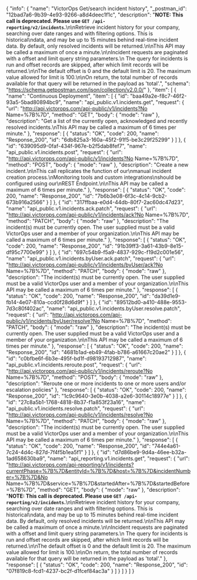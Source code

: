 {
  "info": {
    "name": "VictorOps Get/search incident history",
    "_postman_id": "12bad7a6-9b39-4e93-9266-a8d4deec1f1c",
    "description": "__NOTE: This call is deprecated. Please use `GET /api-reporting/v2/incidents`.__\n\nRetrieve incident history for your company, searching over date ranges and with filtering options.  This is historical\ndata, and may be up to 15 minutes behind real-time incident data.  By default, only resolved incidents will be returned.\n\nThis API may be called a maximum of once a minute.\n\nIncident requests are paginated with a offset and limit query string parameters.\n  The query for incidents is run and offset records are skipped, after which limit records will be returned.\n\nThe default offset is 0 and the default limit is 20. The maximum value allowed for limit is 100.\n\nOn return, the total number of records available for that query will be returned in the payload as 'total'.",
    "schema": "https://schema.getpostman.com/json/collection/v2.0.0/"
  },
  "item": [
    {
      "name": "Continuous Deployment",
      "item": [
        {
          "id": "baa49a2e-f8c7-46f2-93a5-5bad80894bc9",
          "name": "api_public.v1.incidents.get",
          "request": {
            "url": "http://api.victorops.com/api-public/v1/incidents?No Name=%7B%7D",
            "method": "GET",
            "body": {
              "mode": "raw"
            },
            "description": "Get a list of the currently open, acknowledged and recently resolved incidents.\nThis API may be called a maximum of 6 times per minute."
          },
          "response": [
            {
              "status": "OK",
              "code": 200,
              "name": "Response_200",
              "id": "6db825a3-160a-45f2-91f5-be3c29f25299"
            }
          ]
        },
        {
          "id": "639095d9-0faf-434f-967e-b2f5dab8fef7",
          "name": "api_public.v1.incidents.post",
          "request": {
            "url": "http://api.victorops.com/api-public/v1/incidents?No Name=%7B%7D",
            "method": "POST",
            "body": {
              "mode": "raw"
            },
            "description": "Create a new incident.\n\nThis call replicates the function of our\nmanual incident creation process.\nMonitoring tools and custom integrations\nshould be configured using our\nREST Endpoint.\n\nThis API may be called a maximum of 6 times per minute."
          },
          "response": [
            {
              "status": "OK",
              "code": 200,
              "name": "Response_200",
              "id": "7b6b3e08-6f3c-4c14-9cb2-673b916a2566"
            }
          ]
        },
        {
          "id": "317ffbaa-e0d4-44db-80f7-2ac60dc47d23",
          "name": "api_public.v1.incidents.ack.patch",
          "request": {
            "url": "http://api.victorops.com/api-public/v1/incidents/ack?No Name=%7B%7D",
            "method": "PATCH",
            "body": {
              "mode": "raw"
            },
            "description": "The incident(s) must be currently open.  The user supplied must be a valid VictorOps user and a member of your organization.\n\nThis API may be called a maximum of 6 times per minute."
          },
          "response": [
            {
              "status": "OK",
              "code": 200,
              "name": "Response_200",
              "id": "91b39ff3-3a61-43b9-8e15-df95c7700e99"
            }
          ]
        },
        {
          "id": "697c54b9-f5a9-4837-929c-f19d2c001e56",
          "name": "api_public.v1.incidents.byUser.ack.patch",
          "request": {
            "url": "http://api.victorops.com/api-public/v1/incidents/byUser/ack?No Name=%7B%7D",
            "method": "PATCH",
            "body": {
              "mode": "raw"
            },
            "description": "The incident(s) must be currently open.  The user supplied must be a valid VictorOps user and a member of your organization.\n\nThis API may be called a maximum of 6 times per minute."
          },
          "response": [
            {
              "status": "OK",
              "code": 200,
              "name": "Response_200",
              "id": "da39d1e9-fb14-4e07-810a-ccd0f28d6d9f"
            }
          ]
        },
        {
          "id": "89512bd0-a410-488e-9553-7d3c80f402ac",
          "name": "api_public.v1.incidents.byUser.resolve.patch",
          "request": {
            "url": "http://api.victorops.com/api-public/v1/incidents/byUser/resolve?No Name=%7B%7D",
            "method": "PATCH",
            "body": {
              "mode": "raw"
            },
            "description": "The incident(s) must be currently open.  The user supplied must be a valid VictorOps user and a member of your organization.\n\nThis API may be called a maximum of 6 times per minute."
          },
          "response": [
            {
              "status": "OK",
              "code": 200,
              "name": "Response_200",
              "id": "4681b1ad-eb49-4fab-b786-a61667c20ae2"
            }
          ]
        },
        {
          "id": "c0bfbe6f-6b3e-495f-bd1f-d98193712987",
          "name": "api_public.v1.incidents.reroute.post",
          "request": {
            "url": "http://api.victorops.com/api-public/v1/incidents/reroute?No Name=%7B%7D",
            "method": "POST",
            "body": {
              "mode": "raw"
            },
            "description": "Reroute one or more incidents to one or more users and/or escalation policies"
          },
          "response": [
            {
              "status": "OK",
              "code": 200,
              "name": "Response_200",
              "id": "1c9c9640-3e0b-4038-a2e6-30114c18977e"
            }
          ]
        },
        {
          "id": "27c8a5b1-1768-4818-8b37-f1a853f23a16",
          "name": "api_public.v1.incidents.resolve.patch",
          "request": {
            "url": "http://api.victorops.com/api-public/v1/incidents/resolve?No Name=%7B%7D",
            "method": "PATCH",
            "body": {
              "mode": "raw"
            },
            "description": "The incident(s) must be currently open.  The user supplied must be a valid VictorOps user and a member of your organization.\n\nThis API may be called a maximum of 6 times per minute."
          },
          "response": [
            {
              "status": "OK",
              "code": 200,
              "name": "Response_200",
              "id": "744e4a61-7c24-4d4c-827d-7f4f5b1ea5f1"
            }
          ]
        },
        {
          "id": "d7d86be9-9d4a-46ee-b32a-1ad658630ba9",
          "name": "api_reporting.v1.incidents.get",
          "request": {
            "url": "http://api.victorops.com/api-reporting/v1/incidents?currentPhase=%7B%7D&entityId=%7B%7D&host=%7B%7D&incidentNumber=%7B%7D&No Name=%7B%7D&service=%7B%7D&startedAfter=%7B%7D&startedBefore=%7B%7D",
            "method": "GET",
            "body": {
              "mode": "raw"
            },
            "description": "__NOTE: This call is deprecated. Please use `GET /api-reporting/v2/incidents`.__\n\nRetrieve incident history for your company, searching over date ranges and with filtering options.  This is historical\ndata, and may be up to 15 minutes behind real-time incident data.  By default, only resolved incidents will be returned.\n\nThis API may be called a maximum of once a minute.\n\nIncident requests are paginated with a offset and limit query string parameters.\n  The query for incidents is run and offset records are skipped, after which limit records will be returned.\n\nThe default offset is 0 and the default limit is 20. The maximum value allowed for limit is 100.\n\nOn return, the total number of records available for that query will be returned in the payload as 'total'."
          },
          "response": [
            {
              "status": "OK",
              "code": 200,
              "name": "Response_200",
              "id": "07f819c8-fcd1-4237-bc2f-d1fcef84ac3a"
            }
          ]
        }
      ]
    }
  ]
}
